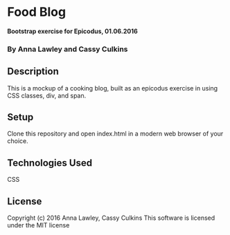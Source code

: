 # Food Blog
**Bootstrap exercise for Epicodus, 01.06.2016**
### By Anna Lawley and Cassy Culkins


## Description
This is a mockup of a cooking blog, built as an epicodus exercise in using CSS classes, div, and span.

## Setup
Clone this repository and open index.html in a modern  web browser of your choice.


## Technologies Used
CSS

## License
Copyright (c) 2016 Anna Lawley, Cassy Culkins
This software is licensed under the MIT license
